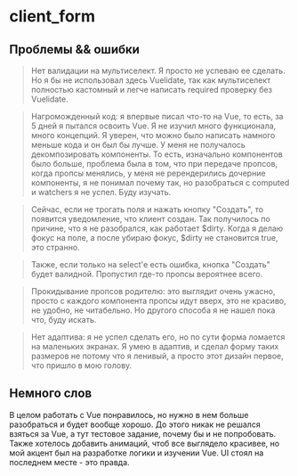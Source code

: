 # client_form

## Проблемы && ошибки

> Нет валидации на мультиселект. Я просто не успеваю ее сделать. Но я бы не использовал здесь Vuelidate, так как мультиселект полностью кастомный и легче написать required
проверку без Vuelidate.

> Нагроможденный код: я впервые писал что-то на Vue, то есть, за 5 дней я пытался освоить Vue. Я не изучил много функционала, много концепций. Я уверен, что можно
было написать намного меньше кода и он был бы лучше. У меня не получалось декомпозировать компоненты. То есть, изначально компонентов было больше, проблема была в том,
что при передаче пропсов, когда пропсы менялись, у меня не ререндерились дочерние компоненты, я не понимал почему так, но разобраться с computed и watchers я не успел.
Буду изучать.

> Сейчас, если не трогать поля и нажать кнопку "Создать", то появится уведомление, что клиент создан. Так получилось по причине, что я не разобрался, как работает $dirty.
Когда я делаю фокус на поле, а после убираю фокус, $dirty не становится true, это странно.

> Также, если только на select'е есть ошибка, кнопка "Создать" будет валидной. Пропустил где-то пропсы вероятнее всего.

> Прокидывание пропсов родителю: это выглядит очень ужасно, просто с каждого компонента пропсы идут вверх, это не красиво, не удобно, не читабельно. Но другого способа я не нашел пока что, буду искать.

> Нет адаптива: я не успел сделать его, но по сути форма ломается на маленьких экранах. Я умею в адаптив, и сделал форму таких размеров не потому что я ленивый, а просто
этот дизайн первое, что пришло в мою голову.

## Немного слов

В целом работать с Vue понравилось, но нужно в нем больше разобраться и будет вообще хорошо. До этого никак не решался взяться за Vue, а тут тестовое задание, почему бы и не попробовать. Также хотелось добавить анимаций, чтоб все выглядело красивее, но мой акцент был на разработке логики и изучении Vue. UI стоял на последнем месте - это правда.